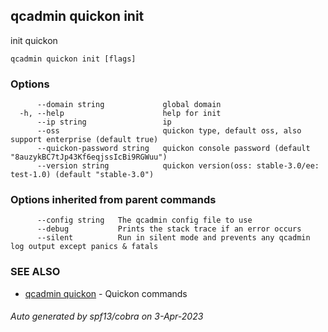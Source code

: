 ## qcadmin quickon init

init quickon

```
qcadmin quickon init [flags]
```

### Options

```
      --domain string             global domain
  -h, --help                      help for init
      --ip string                 ip
      --oss                       quickon type, default oss, also support enterprise (default true)
      --quickon-password string   quickon console password (default "8auzykBC7tJp43Kf6eqjssIcBi9RGWuu")
      --version string            quickon version(oss: stable-3.0/ee: test-1.0) (default "stable-3.0")
```

### Options inherited from parent commands

```
      --config string   The qcadmin config file to use
      --debug           Prints the stack trace if an error occurs
      --silent          Run in silent mode and prevents any qcadmin log output except panics & fatals
```

### SEE ALSO

* [qcadmin quickon](qcadmin_quickon.md)	 - Quickon commands

###### Auto generated by spf13/cobra on 3-Apr-2023
